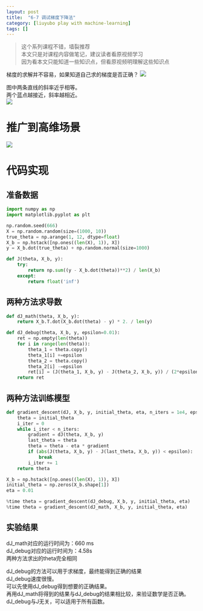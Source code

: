```yaml
---
layout: post
title:  "6-7 调试梯度下降法"
category: [liuyubo play with machine-learning]
tags: []
---
```


> 这个系列课程不错，墙裂推荐  
> 本文只是对课程内容做笔记，建议读者看原视频学习  
> 因为看本文只能知道一些知识点，但看原视频明理解这些知识点  

梯度的求解并不容易，如果知道自己求的梯度是否正确？
![](http://windmissing.github.io/images/2019/85.png)

图中两条直线的斜率近乎相等。  
两个蓝点越接近，斜率越相近。  
![](http://windmissing.github.io/images/2019/85.png)

<!-- more -->

# 推广到高维场景

![](http://windmissing.github.io/images/2019/87.png)

# 代码实现

## 准备数据

```python
import numpy as np
import matplotlib.pyplot as plt

np.random.seed(666)
X = np.random.random(size=(1000, 10))
true_theta = np.arange(1, 12, dtype=float)
X_b = np.hstack([np.ones((len(X), 1)), X])
y = X_b.dot(true_theta) + np.random.normal(size=1000)

def J(theta, X_b, y):
    try:
        return np.sum((y - X_b.dot(theta))**2) / len(X_b)
    except:
        return float('inf')
```

## 两种方法求导数

```python
def dJ_math(theta, X_b, y):
    return X_b.T.dot(X_b.dot(theta) - y) * 2. / len(y)

def dJ_debug(theta, X_b, y, epsilon=0.01):
    ret = np.empty(len(theta))
    for i in range(len(theta)):
        theta_1 = theta.copy()
        theta_1[i] +=epsilon
        theta_2 = theta.copy()
        theta_2[i] -=epsilon
        ret[i] = (J(theta_1, X_b, y) - J(theta_2, X_b, y)) / (2*epsilon)
    return ret
```

## 两种方法训练模型

```python
def gradient_descent(dJ, X_b, y, initial_theta, eta, n_iters = 1e4, epsilon=1e-8):
    theta = initial_theta
    i_iter = 0
    while i_iter < n_iters:
        gradient = dJ(theta, X_b, y)
        last_theta = theta
        theta = theta - eta * gradient
        if (abs(J(theta, X_b, y) - J(last_theta, X_b, y)) < epsilon):
            break
        i_iter += 1
    return theta

X_b = np.hstack([np.ones((len(X), 1)), X])
initial_theta = np.zeros(X_b.shape[1])
eta = 0.01

%time theta = gradient_descent(dJ_debug, X_b, y, initial_theta, eta)
%time theta = gradient_descent(dJ_math, X_b, y, initial_theta, eta)
```

## 实验结果

dJ_math对应的运行时间为：660 ms  
dJ_debug对应的运行时间为：4.58s  
两种方法求出的theta完全相同  

dJ_debug的方法可以用于求梯度，最终能得到正确的结果  
dJ_debug速度很慢。  
可以先使用dJ_debug得到想要的正确结果。  
再用dJ_math将得到的结果与dJ_debug的结果相比较，来验证数学是否正确。  
dJ_debug与J无关，可以适用于所有函数。
